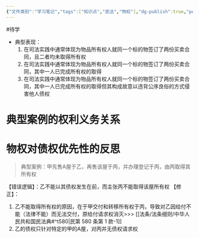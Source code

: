 ```yaml
---
{"文件类别":"学习笔记","tags":["知识点","民法","物权"],"dg-publish":true,"permalink":"/学习笔记studyup/知识点cheese/一物二卖/","dgPassFrontmatter":true,"created":"2024-10-04T22:04:17.126+08:00","updated":"2024-10-25T12:38:11.977+08:00"}
---
```


#待学
- 典型表现：
	1. 在司法实践中通常体现为物品所有权人就同一个标的物签订了两份买卖合同，且二者均未取得所有权
	2. 在司法实践中通常体现为物品所有权人就同一个标的物签订了两份买卖合同，其中一人已完成所有权的取得
	3. 在司法实践中通常体现为物品所有权人就同一个标的物签订了两份买卖合同，其中一人已完成所有权的取得但其构成故意以违背公序良俗的方式侵害他人债权
# 典型案例的权利义务关系

# 物权对债权优先性的反思
>典型案例：甲先售A屋于乙，再售该屋于丙，并办理登记于丙，由丙取得其所有权

【错误逻辑】：乙不能以其债权发生在前，而主张丙不能取得该屋所有权
【修正】：
1. 乙不能取得所有权的原因，在于甲交付和转移所有权于丙，导致对乙因给付不能（法律不能）而无法交付，原给付请求权消灭>>> [[法条/法条细则/中华人民共和国民法典#^t580\|民第 580 条第 1 款-1]]
2. 乙的债权只针对特定的甲的A屋，对丙并无债权请求权

